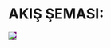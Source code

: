 <body>
  <h1>AKIŞ ŞEMASI:</h1>
  <img src="https://github.com/user-attachments/assets/5b05ceb1-a74b-4883-a33d-b49589c2c46a" style="background-color: purple">
</body>
